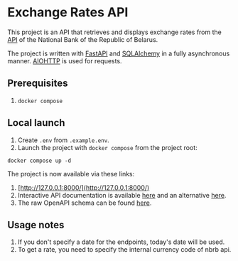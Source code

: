 # Exchange Rates API

This project is an API that retrieves and displays exchange rates from the [API](https://www.nbrb.by/apihelp/exrates) 
of the National Bank of the Republic of Belarus.

The project is written with [FastAPI](https://fastapi.tiangolo.com/) and [SQLAlchemy](https://www.sqlalchemy.org/) in a
fully asynchronous manner. [AIOHTTP](https://docs.aiohttp.org/en/stable/) is used for requests.

## Prerequisites

1. `docker compose`

## Local launch

1. Create `.env` from `.example.env`.
1. Launch the project with `docker compose` from the project root:
```shell script
docker compose up -d
```

The project is now available via these links: 
1. [http://127.0.0.1:8000/](http://127.0.0.1:8000/)
1. Interactive API documentation is available [here](http://127.0.0.1:8000/docs) and an alternative 
[here](http://127.0.0.1:8000/redoc).
1. The raw OpenAPI schema can be found [here](http://127.0.0.1:8000/openapi.json).

## Usage notes

1. If you don't specify a date for the endpoints, today's date will be used.
1. To get a rate, you need to specify the internal currency code of nbrb api.
